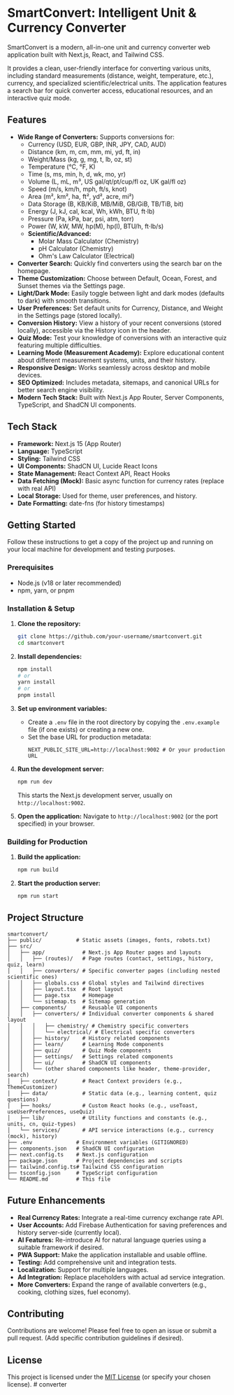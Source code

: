 # SmartConvert: Intelligent Unit & Currency Converter

SmartConvert is a modern, all-in-one unit and currency converter web application built with Next.js, React, and Tailwind CSS.

It provides a clean, user-friendly interface for converting various units, including standard measurements (distance, weight, temperature, etc.), currency, and specialized scientific/electrical units. The application features a search bar for quick converter access, educational resources, and an interactive quiz mode.

## Features

- **Wide Range of Converters:** Supports conversions for:
  - Currency (USD, EUR, GBP, INR, JPY, CAD, AUD)
  - Distance (km, m, cm, mm, mi, yd, ft, in)
  - Weight/Mass (kg, g, mg, t, lb, oz, st)
  - Temperature (°C, °F, K)
  - Time (s, ms, min, h, d, wk, mo, yr)
  - Volume (L, mL, m³, US gal/qt/pt/cup/fl oz, UK gal/fl oz)
  - Speed (m/s, km/h, mph, ft/s, knot)
  - Area (m², km², ha, ft², yd², acre, mi²)
  - Data Storage (B, KB/KiB, MB/MiB, GB/GiB, TB/TiB, bit)
  - Energy (J, kJ, cal, kcal, Wh, kWh, BTU, ft⋅lb)
  - Pressure (Pa, kPa, bar, psi, atm, torr)
  - Power (W, kW, MW, hp(M), hp(I), BTU/h, ft⋅lb/s)
  - **Scientific/Advanced:**
    - Molar Mass Calculator (Chemistry)
    - pH Calculator (Chemistry)
    - Ohm's Law Calculator (Electrical)
- **Converter Search:** Quickly find converters using the search bar on the homepage.
- **Theme Customization:** Choose between Default, Ocean, Forest, and Sunset themes via the Settings page.
- **Light/Dark Mode:** Easily toggle between light and dark modes (defaults to dark) with smooth transitions.
- **User Preferences:** Set default units for Currency, Distance, and Weight in the Settings page (stored locally).
- **Conversion History:** View a history of your recent conversions (stored locally), accessible via the History icon in the header.
- **Quiz Mode:** Test your knowledge of conversions with an interactive quiz featuring multiple difficulties.
- **Learning Mode (Measurement Academy):** Explore educational content about different measurement systems, units, and their history.
- **Responsive Design:** Works seamlessly across desktop and mobile devices.
- **SEO Optimized:** Includes metadata, sitemaps, and canonical URLs for better search engine visibility.
- **Modern Tech Stack:** Built with Next.js App Router, Server Components, TypeScript, and ShadCN UI components.

## Tech Stack

- **Framework:** Next.js 15 (App Router)
- **Language:** TypeScript
- **Styling:** Tailwind CSS
- **UI Components:** ShadCN UI, Lucide React Icons
- **State Management:** React Context API, React Hooks
- **Data Fetching (Mock):** Basic async function for currency rates (replace with real API)
- **Local Storage:** Used for theme, user preferences, and history.
- **Date Formatting:** date-fns (for history timestamps)

## Getting Started

Follow these instructions to get a copy of the project up and running on your local machine for development and testing purposes.

### Prerequisites

- Node.js (v18 or later recommended)
- npm, yarn, or pnpm

### Installation & Setup

1.  **Clone the repository:**

    ```bash
    git clone https://github.com/your-username/smartconvert.git
    cd smartconvert
    ```

2.  **Install dependencies:**

    ```bash
    npm install
    # or
    yarn install
    # or
    pnpm install
    ```

3.  **Set up environment variables:**

    - Create a `.env` file in the root directory by copying the `.env.example` file (if one exists) or creating a new one.
    - Set the base URL for production metadata:
      ```plaintext
      NEXT_PUBLIC_SITE_URL=http://localhost:9002 # Or your production URL
      ```

4.  **Run the development server:**

    ```bash
    npm run dev
    ```

    This starts the Next.js development server, usually on `http://localhost:9002`.

5.  **Open the application:**
    Navigate to `http://localhost:9002` (or the port specified) in your browser.

### Building for Production

1.  **Build the application:**

    ```bash
    npm run build
    ```

2.  **Start the production server:**
    ```bash
    npm run start
    ```

## Project Structure

```
smartconvert/
├── public/           # Static assets (images, fonts, robots.txt)
├── src/
│   ├── app/            # Next.js App Router pages and layouts
│   │   ├── (routes)/   # Page routes (contact, settings, history, quiz, learn)
│   │   ├── converters/ # Specific converter pages (including nested scientific ones)
│   │   ├── globals.css # Global styles and Tailwind directives
│   │   ├── layout.tsx  # Root layout
│   │   ├── page.tsx    # Homepage
│   │   └── sitemap.ts  # Sitemap generation
│   ├── components/     # Reusable UI components
│   │   ├── converters/ # Individual converter components & shared layout
│   │   │   ├── chemistry/ # Chemistry specific converters
│   │   │   └── electrical/ # Electrical specific converters
│   │   ├── history/    # History related components
│   │   ├── learn/      # Learning Mode components
│   │   ├── quiz/       # Quiz Mode components
│   │   ├── settings/   # Settings related components
│   │   ├── ui/         # ShadCN UI components
│   │   └── (other shared components like header, theme-provider, search)
│   ├── context/        # React Context providers (e.g., ThemeCustomizer)
│   ├── data/           # Static data (e.g., learning content, quiz questions)
│   ├── hooks/          # Custom React hooks (e.g., useToast, useUserPreferences, useQuiz)
│   ├── lib/            # Utility functions and constants (e.g., units, cn, quiz-types)
│   └── services/       # API service interactions (e.g., currency (mock), history)
├── .env              # Environment variables (GITIGNORED)
├── components.json   # ShadCN UI configuration
├── next.config.ts    # Next.js configuration
├── package.json      # Project dependencies and scripts
├── tailwind.config.ts# Tailwind CSS configuration
├── tsconfig.json     # TypeScript configuration
└── README.md         # This file
```

## Future Enhancements

- **Real Currency Rates:** Integrate a real-time currency exchange rate API.
- **User Accounts:** Add Firebase Authentication for saving preferences and history server-side (currently local).
- **AI Features:** Re-introduce AI for natural language queries using a suitable framework if desired.
- **PWA Support:** Make the application installable and usable offline.
- **Testing:** Add comprehensive unit and integration tests.
- **Localization:** Support for multiple languages.
- **Ad Integration:** Replace placeholders with actual ad service integration.
- **More Converters:** Expand the range of available converters (e.g., cooking, clothing sizes, fuel economy).

## Contributing

Contributions are welcome! Please feel free to open an issue or submit a pull request. (Add specific contribution guidelines if desired).

## License

This project is licensed under the [MIT License](LICENSE) (or specify your chosen license).
#   c o n v e r t e r  
 